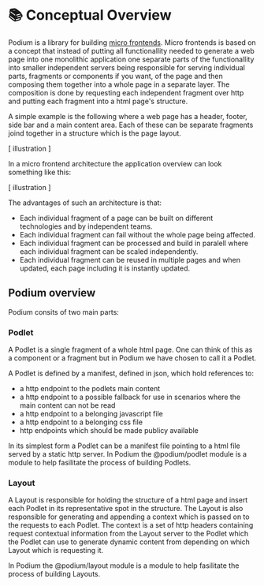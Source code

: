 # 📚 Conceptual Overview

Podium is a library for building [micro frontends](https://micro-frontends.org/). Micro frontends is based on a concept that instead of putting all functionallity needed to generate a web page into one monolithic application one separate parts of the functionallity into smaller independent servers being responsible for serving individual parts, fragments or components if you want, of the page and then composing them together into a whole page in a separate layer. The composition is done by requesting each independent fragment over http and putting each fragment into a html page's structure.

A simple example is the following where a web page has a header, footer, side bar and a main content area. Each of these can be separate fragments joind together in a structure which is the page layout.

[ illustration ]

In a micro frontend architecture the application overview can look something like this:

[ illustration ]

The advantages of such an architecture is that:

 * Each individual fragment of a page can be built on different technologies and by independent teams.
 * Each individual fragment can fail without the whole page being affected.
 * Each individual fragment can be processed and build in paralell where each individual fragment can be scaled independently.
 * Each individual fragment can be reused in multiple pages and when updated, each page including it is instantly updated.


 ## Podium overview

 Podium consits of two main parts:

### Podlet

A Podlet is a single fragment of a whole html page. One can think of this as a component or a fragment but in Podium we have chosen to call it a Podlet.

A Podlet is defined by a manifest, defined in json, which hold references to:

 * a http endpoint to the podlets main content
 * a http endpoint to a possible fallback for use in scenarios where the main content can not be read
 * a http endpoint to a belonging javascript file
 * a http endpoint to a belonging css file
 * http endpoints which should be made publicy available

In its simplest form a Podlet can be a manifest file pointing to a html file served by a static http server. In Podium the @podium/podlet module is a module to help fasilitate the process of building Podlets.

### Layout

A Layout is responsible for holding the structure of a html page and insert each Podlet in its representative spot in the structure. The Layout is also responsible for generating and appending a context which is passed on to the requests to each Podlet. The context is a set of http headers containing request contextual information from the Layout server to the Podlet which the Podlet can use to generate dynamic content from depending on which Layout which is requesting it.

In Podium the @podium/layout module is a module to help fasilitate the process of building Layouts.
